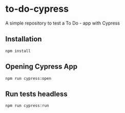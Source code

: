 # to-do-cypress
A simple repository to test a To Do - app with Cypress


## Installation
`npm install`

## Opening Cypress App
`npm run cypress:open`

## Run tests headless
`npm run cypress:run`
